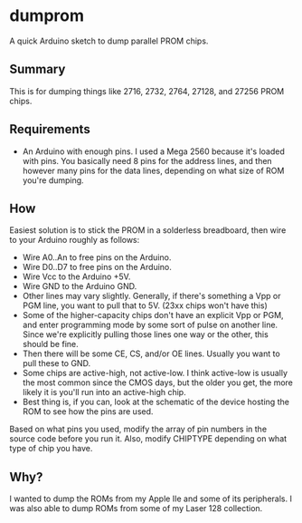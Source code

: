 # dumprom

A quick Arduino sketch to dump parallel PROM chips.

## Summary

This is for dumping things like 2716, 2732, 2764, 27128, and 27256 PROM chips.

## Requirements

* An Arduino with enough pins. I used a Mega 2560 because it's loaded with pins. You basically need 8 pins for the address lines, and then however many pins for the data lines, depending on what size of ROM you're dumping.

## How

Easiest solution is to stick the PROM in a solderless breadboard, then wire to your Arduino roughly as follows:

* Wire A0..An to free pins on the Arduino.
* Wire D0..D7 to free pins on the Arduino.
* Wire Vcc to the Arduino +5V.
* Wire GND to the Arduino GND.
* Other lines may vary slightly. Generally, if there's something a Vpp or PGM line, you want to pull that to 5V. (23xx chips won't have this)
* Some of the higher-capacity chips don't have an explicit Vpp or PGM, and enter programming mode by some sort of pulse on another line. Since we're explicitly pulling those lines one way or the other, this should be fine.
* Then there will be some CE, CS, and/or OE lines. Usually you want to pull these to GND.
* Some chips are active-high, not active-low. I think active-low is usually the most common since the CMOS days, but the older you get, the more likely it is you'll run into an active-high chip.
* Best thing is, if you can, look at the schematic of the device hosting the ROM to see how the pins are used.

Based on what pins you used, modify the array of pin numbers in the source code before you run it. Also, modify CHIPTYPE depending on what type of chip you have.

## Why?

I wanted to dump the ROMs from my Apple IIe and some of its peripherals. I was also able to dump ROMs from some of my Laser 128 collection.
